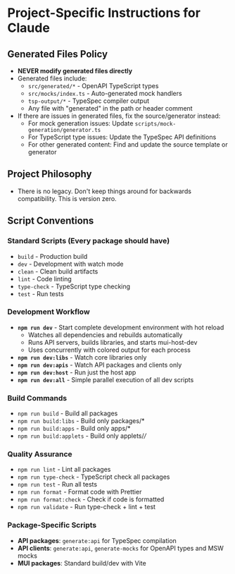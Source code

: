 # Project-Specific Instructions for Claude

## Generated Files Policy
- **NEVER modify generated files directly**
- Generated files include:
  - `src/generated/*` - OpenAPI TypeScript types
  - `src/mocks/index.ts` - Auto-generated mock handlers
  - `tsp-output/*` - TypeSpec compiler output
  - Any file with "generated" in the path or header comment
- If there are issues in generated files, fix the source/generator instead:
  - For mock generation issues: Update `scripts/mock-generation/generator.ts`
  - For TypeScript type issues: Update the TypeSpec API definitions
  - For other generated content: Find and update the source template or generator

## Project Philosophy
- There is no legacy. Don't keep things around for backwards compatibility. This is version zero.

## Script Conventions

### Standard Scripts (Every package should have)
- `build` - Production build
- `dev` - Development with watch mode
- `clean` - Clean build artifacts
- `lint` - Code linting
- `type-check` - TypeScript type checking
- `test` - Run tests

### Development Workflow
- **`npm run dev`** - Start complete development environment with hot reload
  - Watches all dependencies and rebuilds automatically
  - Runs API servers, builds libraries, and starts mui-host-dev
  - Uses concurrently with colored output for each process
- **`npm run dev:libs`** - Watch core libraries only
- **`npm run dev:apis`** - Watch API packages and clients only
- **`npm run dev:host`** - Run just the host app
- **`npm run dev:all`** - Simple parallel execution of all dev scripts

### Build Commands
- `npm run build` - Build all packages
- `npm run build:libs` - Build only packages/*
- `npm run build:apps` - Build only apps/*
- `npm run build:applets` - Build only applets/*/*

### Quality Assurance
- `npm run lint` - Lint all packages
- `npm run type-check` - TypeScript check all packages
- `npm run test` - Run all tests
- `npm run format` - Format code with Prettier
- `npm run format:check` - Check if code is formatted
- `npm run validate` - Run type-check + lint + test

### Package-Specific Scripts
- **API packages**: `generate:api` for TypeSpec compilation
- **API clients**: `generate:api`, `generate-mocks` for OpenAPI types and MSW mocks
- **MUI packages**: Standard build/dev with Vite